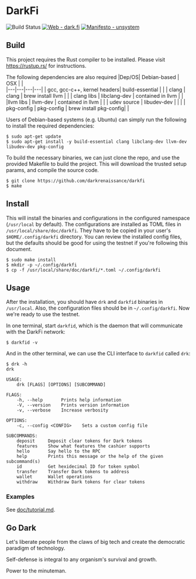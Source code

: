 # DarkFi

![Build Status](https://github.com/darkrenaissance/darkfi/actions/workflows/rust-build.yml/badge.svg)
[![Web - dark.fi](https://img.shields.io/badge/Web-dark.fi-lightgrey?logo=firefox-browser&logoColor=white)](https://dark.fi)
[![Manifesto - unsystem](https://img.shields.io/badge/Manifesto-unsystem-lightgrey?logo=firefox-browser&logoColor=white)](https://lists.dyne.org/lurker/message/20211021.123016.3dccaf0c.en.html)

## Build

This project requires the Rust compiler to be installed. 
Please visit https://rustup.rs/ for instructions.

The following dependencies are also required
|Dep/OS| Debian-based | OSX  |   |  
|---|---|---|---|
| gcc, gcc-c++, kernel headers|  build-essential |  |
| clang |  clang | brew install llvm  |   |
| clang libs |  libclang-dev |  contained in llvm |   | 
|llvm libs |  llvm-dev | contained in llvm  | |
| udev source |  libudev-dev |   | |
| pkg-config |  pkg-config | brew install pkg-config| |

Users of Debian-based systems (e.g. Ubuntu) can simply run the following to install the required dependencies:
```
$ sudo apt-get update
$ sudo apt-get install -y build-essential clang libclang-dev llvm-dev libudev-dev pkg-config
```

To build the necessary binaries, we can just clone the repo, and use the 
provided Makefile to build the project. This will download the trusted 
setup params, and compile the source code.

```
$ git clone https://github.com/darkrenaissance/darkfi
$ make
```

## Install

This will install the binaries and configurations in the configured
namespace (`/usr/local` by default). The configurations are installed
as TOML files in `/usr/local/share/doc/darkfi`. They have to be copied
in your user's `$HOME/.config/darkfi` directory. You can review the
installed config files, but the defaults should be good for using
the testnet if you're following this document.

```
$ sudo make install
$ mkdir -p ~/.config/darkfi
$ cp -f /usr/local/share/doc/darkfi/*.toml ~/.config/darkfi
```

## Usage

After the installation, you should have `drk` and `darkfid`
binaries in `/usr/local`. Also, the configuration files should be in
`~/.config/darkfi`. Now we're ready to use the testnet.

In one terminal, start `darkfid`, which is the daemon that will
communicate with the DarkFi network:

```
$ darkfid -v
```

And in the other terminal, we can use the CLI interface to `darkfid`
called `drk`:

```
$ drk -h
drk

USAGE:
    drk [FLAGS] [OPTIONS] [SUBCOMMAND]

FLAGS:
    -h, --help       Prints help information
    -V, --version    Prints version information
    -v, --verbose    Increase verbosity

OPTIONS:
    -c, --config <CONFIG>    Sets a custom config file

SUBCOMMANDS:
    deposit     Deposit clear tokens for Dark tokens
    features    Show what features the cashier supports
    hello       Say hello to the RPC
    help        Prints this message or the help of the given subcommand(s)
    id          Get hexidecimal ID for token symbol
    transfer    Transfer Dark tokens to address
    wallet      Wallet operations
    withdraw    Withdraw Dark tokens for clear tokens
```

### Examples

See [doc/tutorial.md](doc/tutorial.md).

## Go Dark

Let's liberate people from the claws of big tech and create the
democratic paradigm of technology.

Self-defense is integral to any organism's survival and growth.

Power to the minuteman.
